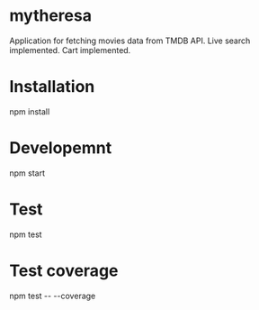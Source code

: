 # mytheresa
Application for fetching movies data from TMDB API. 
Live search implemented.
Cart implemented.
# Installation
npm install
# Developemnt
npm start
# Test
npm test
# Test coverage
npm test -- --coverage
